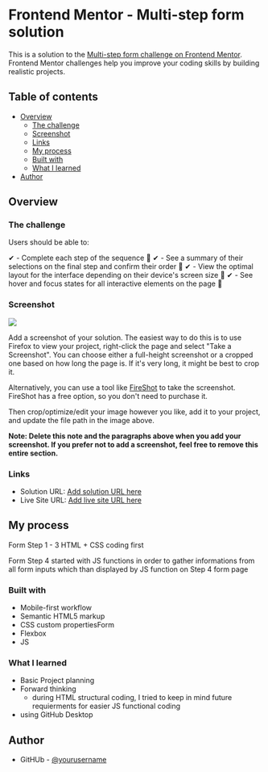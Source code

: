 # Frontend Mentor - Multi-step form solution

This is a solution to the [Multi-step form challenge on Frontend Mentor](https://www.frontendmentor.io/challenges/multistep-form-YVAnSdqQBJ). Frontend Mentor challenges help you improve your coding skills by building realistic projects.

## Table of contents

- [Overview](#overview)
  - [The challenge](#the-challenge)
  - [Screenshot](#screenshot)
  - [Links](#links)
  - [My process](#my-process)
  - [Built with](#built-with)
  - [What I learned](#what-i-learned)
    <!-- - [Continued development](#continued-development) -->
    <!-- - [Useful resources](#useful-resources) -->
- [Author](#author)
<!-- - [Acknowledgments](#acknowledgments) -->

## Overview

### The challenge

Users should be able to:

✔ - Complete each step of the sequence 🎉
✔ - See a summary of their selections on the final step and confirm their order 🎉
✔ - View the optimal layout for the interface depending on their device's screen size 🎉
✔ - See hover and focus states for all interactive elements on the page 🎉

### Screenshot

![](./screenshot.jpg)

Add a screenshot of your solution. The easiest way to do this is to use Firefox to view your project, right-click the page and select "Take a Screenshot". You can choose either a full-height screenshot or a cropped one based on how long the page is. If it's very long, it might be best to crop it.

Alternatively, you can use a tool like [FireShot](https://getfireshot.com/) to take the screenshot. FireShot has a free option, so you don't need to purchase it.

Then crop/optimize/edit your image however you like, add it to your project, and update the file path in the image above.

**Note: Delete this note and the paragraphs above when you add your screenshot. If you prefer not to add a screenshot, feel free to remove this entire section.**

### Links

- Solution URL: [Add solution URL here](https://your-solution-url.com)
- Live Site URL: [Add live site URL here](https://your-live-site-url.com)

## My process

Form Step 1 - 3
HTML + CSS coding first

Form Step 4
started with JS functions in order to gather informations from all form inputs which than displayed by JS function on Step 4 form page

### Built with

- Mobile-first workflow
- Semantic HTML5 markup
- CSS custom propertiesForm
- Flexbox
- JS

### What I learned

- Basic Project planning
- Forward thinking
  - during HTML structural coding, I tried to keep in mind future requierments for easier JS functional coding
- using GitHub Desktop

## Author

- GitHUb - [@yourusername](https://github.com/I-IAMBATMAN-N)
